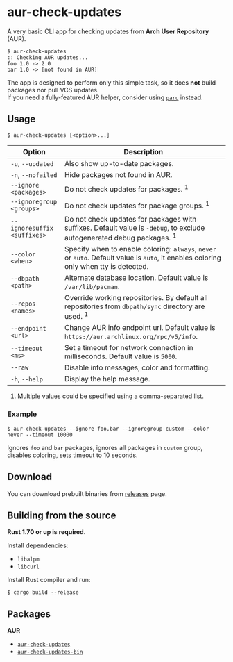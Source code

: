 # aur-check-updates

A very basic CLI app for checking updates from **Arch User Repository** (AUR).

    $ aur-check-updates
    :: Checking AUR updates...
    foo 1.0 -> 2.0
    bar 1.0 -> [not found in AUR]

The app is designed to perform only this simple task, so it does **not** build packages nor pull VCS updates.  
If you need a fully-featured AUR helper, consider using [`paru`](https://github.com/morganamilo/paru) instead.

## Usage

    $ aur-check-updates [<option>...]

| Option                      | Description                                                                                                                           |
| --------------------------- | ------------------------------------------------------------------------------------------------------------------------------------- |
| `-u`, `--updated`           | Also show up-to-date packages.                                                                                                        |
| `-n`, `--nofailed`          | Hide packages not found in AUR.                                                                                                       |
| `--ignore <packages>`       | Do not check updates for packages. <sup>1</sup>                                                                                       |
| `--ignoregroup <groups>`    | Do not check updates for package groups. <sup>1</sup>                                                                                 |
| `--ignoresuffix <suffixes>` | Do not check updates for packages with suffixes. Default value is `-debug`, to exclude autogenerated debug packages. <sup>1</sup>     |
| `--color <when>`            | Specify when to enable coloring: `always`, `never` or `auto`. Default value is `auto`, it enables coloring only when tty is detected. |
| `--dbpath <path>`           | Alternate database location. Default value is `/var/lib/pacman`.                                                                      |
| `--repos <names>`           | Override working repositories. By default all repositories from `dbpath/sync` directory are used. <sup>1</sup>                        |
| `--endpoint <url>`          | Change AUR info endpoint url. Default value is `https://aur.archlinux.org/rpc/v5/info`.                                               |
| `--timeout <ms>`            | Set a timeout for network connection in milliseconds. Default value is `5000`.                                                        |
| `--raw`                     | Disable info messages, color and formatting.                                                                                          |
| `-h`, `--help`              | Display the help message.                                                                                                             |

1. Multiple values could be specified using a comma-separated list.

### Example

    $ aur-check-updates --ignore foo,bar --ignoregroup custom --color never --timeout 10000

Ignores `foo` and `bar` packages, ignores all packages in `custom` group, disables coloring, sets timeout to 10 seconds.

## Download

You can download prebuilt binaries from [releases](https://github.com/HanabishiRecca/aur-check-updates/releases) page.

## Building from the source

**Rust 1.70 or up is required.**

Install dependencies:

-   `libalpm`
-   `libcurl`

Install Rust compiler and run:

    $ cargo build --release

## Packages

**AUR**

-   [`aur-check-updates`](https://aur.archlinux.org/packages/aur-check-updates)
-   [`aur-check-updates-bin`](https://aur.archlinux.org/packages/aur-check-updates-bin)
